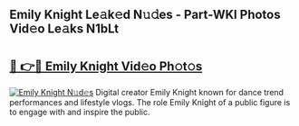 ## Emily Knight Le𝚊k𝚎d N𝚞𝚍es - Part-WKl Photos Vid𝚎o Le𝚊ks N1bLt

# <h2><a href="http://fbd04kt.evod.top/?m=Emily+Knight">🔗 👉🔴 Emily Knight Vid𝚎o Ph𝚘t𝚘s</a></h2>

[![Emily Knight N𝚞d𝚎s](https://i.imgur.com/8V9OHl7.gif)](http://fbd04kt.evod.top/?m=Emily+Knight)
Digital creator Emily Knight known for dance trend performances and lifestyle vlogs. The role Emily Knight of a public figure is to engage with and inspire the public. 
